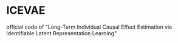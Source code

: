 # ICEVAE
official code of "Long-Term Individual Causal Effect Estimation via Identifiable Latent Representation Learning"
